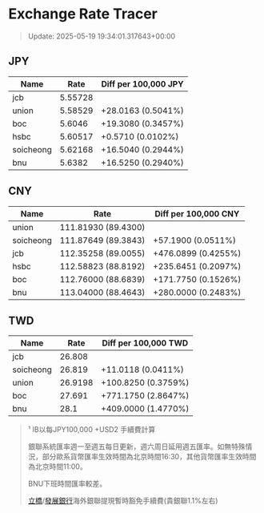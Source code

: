 # Exchange Rate Tracer

> Update: 2025-05-19 19:34:01.317643+00:00

## JPY

| Name      |    Rate | Diff per 100,000 JPY   |
|-----------|---------|------------------------|
| jcb       | 5.55728 |                        |
| union     | 5.58529 | +28.0163 (0.5041%)     |
| boc       | 5.6046  | +19.3080 (0.3457%)     |
| hsbc      | 5.60517 | +0.5710 (0.0102%)      |
| soicheong | 5.62168 | +16.5040 (0.2944%)     |
| bnu       | 5.6382  | +16.5250 (0.2940%)     |

## CNY

| Name      | Rate                | Diff per 100,000 CNY   |
|-----------|---------------------|------------------------|
| union     | 111.81930	(89.4300) |                        |
| soicheong | 111.87649	(89.3843) | +57.1900 (0.0511%)     |
| jcb       | 112.35258	(89.0055) | +476.0899 (0.4255%)    |
| hsbc      | 112.58823	(88.8192) | +235.6451 (0.2097%)    |
| boc       | 112.76000	(88.6839) | +171.7750 (0.1526%)    |
| bnu       | 113.04000	(88.4643) | +280.0000 (0.2483%)    |

## TWD

| Name      |    Rate | Diff per 100,000 TWD   |
|-----------|---------|------------------------|
| jcb       | 26.808  |                        |
| soicheong | 26.819  | +11.0118 (0.0411%)     |
| union     | 26.9198 | +100.8250 (0.3759%)    |
| boc       | 27.691  | +771.1750 (2.8647%)    |
| bnu       | 28.1    | +409.0000 (1.4770%)    |


> ¹ IB以每JPY100,000 +USD2 手續費計算
>
> 銀聯系統匯率週一至週五每日更新，週六周日延用週五匯率。如無特殊情況，部分歐系貨幣匯率生效時間為北京時間16:30，其他貨幣匯率生效時間為北京時間11:00。
>
> BNU下班時間匯率較差。
>
> [立橋](https://www.wlbank.com.mo/uploads/ueditor/file/20181211/1544536513900230.pdf)/[發展銀行](https://www.mdb.com.mo/Service_Charges_20230728.pdf)海外銀聯提現暫時豁免手續費(貴銀聯1.1%左右)

